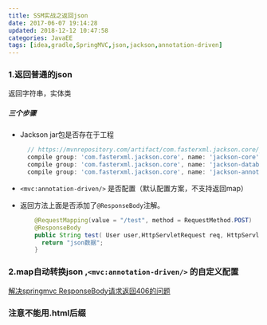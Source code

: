 ```yaml
---
title: SSM实战之返回json
date: 2017-06-07 19:14:28
updated: 2018-12-12 10:47:58categories: JavaEE
tags: [idea,gradle,SpringMVC,json,jackson,annotation-driven]
---
```


### 1.返回普通的json

返回字符串，实体类

##### 三个步骤

* Jackson jar包是否存在于工程

  ```groovy
    // https://mvnrepository.com/artifact/com.fasterxml.jackson.core/jackson-databind
    compile group: 'com.fasterxml.jackson.core', name: 'jackson-core', version: '2.8.8'
    compile group: 'com.fasterxml.jackson.core', name: 'jackson-databind', version: '2.8.8'
    compile group: 'com.fasterxml.jackson.core', name: 'jackson-annotations', version: '2.8.8'
  ```

* `<mvc:annotation-driven/>` 是否配置（默认配置方案，不支持返回map）

* 返回方法上面是否添加了`@ResponseBody`注解。

  ```java
      @RequestMapping(value = "/test", method = RequestMethod.POST)
      @ResponseBody
      public String test( User user,HttpServletRequest req, HttpServletResponse response){
        return "json数据";
      }
  ```

### 2.map自动转换json ,`<mvc:annotation-driven/>` 的自定义配置

[解决springmvc ResponseBody请求返回406的问题](http://blog.csdn.net/tang19880721/article/details/50786294)

### 注意不能用.html后缀